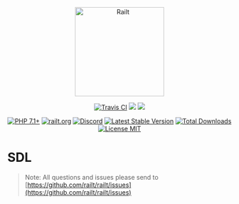 <p align="center">
    <img src="https://railt.org/images/logo-dark.svg" width="200" alt="Railt" />
</p>
<p align="center">
    <a href="https://travis-ci.org/railt/sdl"><img src="https://travis-ci.org/railt/sdl.svg?branch=1.4.x" alt="Travis CI" /></a>
    <a href="https://codeclimate.com/github/railt/sdl/test_coverage"><img src="https://api.codeclimate.com/v1/badges/ca99c674aa8f3c194ea7/test_coverage" /></a>
    <a href="https://codeclimate.com/github/railt/sdl/maintainability"><img src="https://api.codeclimate.com/v1/badges/ca99c674aa8f3c194ea7/maintainability" /></a>
</p>
<p align="center">
    <a href="https://packagist.org/packages/railt/sdl"><img src="https://img.shields.io/badge/PHP-7.1+-6f4ca5.svg" alt="PHP 7.1+"></a>
    <a href="https://railt.org"><img src="https://img.shields.io/badge/official-site-6f4ca5.svg" alt="railt.org"></a>
    <a href="https://discord.gg/ND7SpD4"><img src="https://img.shields.io/badge/discord-chat-6f4ca5.svg" alt="Discord"></a>
    <a href="https://packagist.org/packages/railt/sdl"><img src="https://poser.pugx.org/railt/sdl/version" alt="Latest Stable Version"></a>
    <a href="https://packagist.org/packages/railt/sdl"><img src="https://poser.pugx.org/railt/sdl/downloads" alt="Total Downloads"></a>
    <a href="https://raw.githubusercontent.com/railt/sdl/1.4.x/LICENSE.md"><img src="https://poser.pugx.org/railt/sdl/license" alt="License MIT"></a>
</p>

# SDL

> Note: All questions and issues please send 
to [https://github.com/railt/railt/issues](https://github.com/railt/railt/issues)


